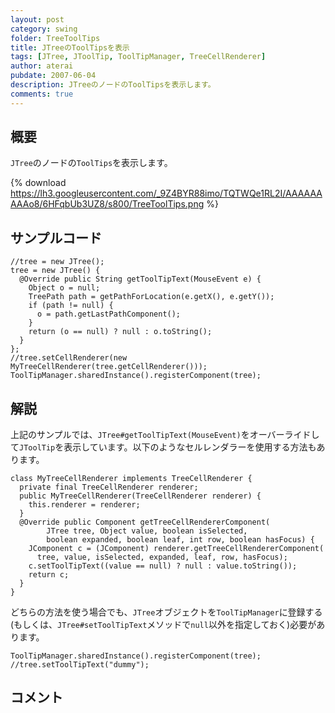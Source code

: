 ```yaml
---
layout: post
category: swing
folder: TreeToolTips
title: JTreeのToolTipsを表示
tags: [JTree, JToolTip, ToolTipManager, TreeCellRenderer]
author: aterai
pubdate: 2007-06-04
description: JTreeのノードのToolTipsを表示します。
comments: true
---
```

## 概要
`JTree`のノードの`ToolTips`を表示します。

{% download https://lh3.googleusercontent.com/_9Z4BYR88imo/TQTWQe1RL2I/AAAAAAAAAo8/6HFqbUb3UZ8/s800/TreeToolTips.png %}

## サンプルコード
<pre class="prettyprint"><code>//tree = new JTree();
tree = new JTree() {
  @Override public String getToolTipText(MouseEvent e) {
    Object o = null;
    TreePath path = getPathForLocation(e.getX(), e.getY());
    if (path != null) {
      o = path.getLastPathComponent();
    }
    return (o == null) ? null : o.toString();
  }
};
//tree.setCellRenderer(new MyTreeCellRenderer(tree.getCellRenderer()));
ToolTipManager.sharedInstance().registerComponent(tree);
</code></pre>

## 解説
上記のサンプルでは、`JTree#getToolTipText(MouseEvent)`をオーバーライドして`JToolTip`を表示しています。以下のようなセルレンダラーを使用する方法もあります。

<pre class="prettyprint"><code>class MyTreeCellRenderer implements TreeCellRenderer {
  private final TreeCellRenderer renderer;
  public MyTreeCellRenderer(TreeCellRenderer renderer) {
    this.renderer = renderer;
  }
  @Override public Component getTreeCellRendererComponent(
        JTree tree, Object value, boolean isSelected,
        boolean expanded, boolean leaf, int row, boolean hasFocus) {
    JComponent c = (JComponent) renderer.getTreeCellRendererComponent(
      tree, value, isSelected, expanded, leaf, row, hasFocus);
    c.setToolTipText((value == null) ? null : value.toString());
    return c;
  }
}
</code></pre>

どちらの方法を使う場合でも、`JTree`オブジェクトを`ToolTipManager`に登録する(もしくは、`JTree#setToolTipText`メソッドで`null`以外を指定しておく)必要があります。

<pre class="prettyprint"><code>ToolTipManager.sharedInstance().registerComponent(tree);
//tree.setToolTipText("dummy");
</code></pre>

## コメント
